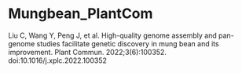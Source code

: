 # Mungbean_PlantCom
Liu C, Wang Y, Peng J, et al. High-quality genome assembly and pan-genome studies facilitate genetic discovery in mung bean and its improvement. Plant Commun. 2022;3(6):100352. doi:10.1016/j.xplc.2022.100352
